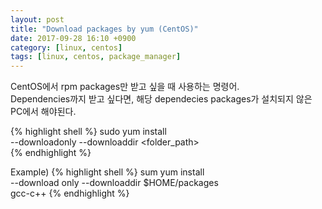 ```yaml
---
layout: post
title: "Download packages by yum (CentOS)"
date: 2017-09-28 16:10 +0900
category: [linux, centos]
tags: [linux, centos, package_manager]
---
```


CentOS에서 rpm packages만 받고 싶을 때 사용하는 명령어.<br />
Dependencies까지 받고 싶다면, 해당 dependecies packages가 설치되지 않은 PC에서 해야된다.<br />

{% highlight shell %}
sudo yum install \
--downloadonly --downloaddir <folder_path> \
<packages>
{% endhighlight %}

Example)
{% highlight shell %}
sum yum install \
--download only --downloaddir $HOME/packages \
gcc-c++
{% endhighlight %}